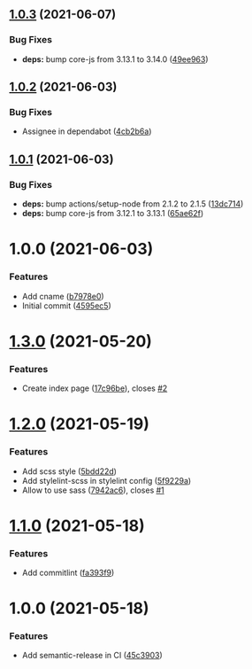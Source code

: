## [1.0.3](https://github.com/SecondaryCloud/website/compare/v1.0.2...v1.0.3) (2021-06-07)


### Bug Fixes

* **deps:** bump core-js from 3.13.1 to 3.14.0 ([49ee963](https://github.com/SecondaryCloud/website/commit/49ee9634df1814475610508a4f67f68f407dc45b))

## [1.0.2](https://github.com/SecondaryCloud/website/compare/v1.0.1...v1.0.2) (2021-06-03)


### Bug Fixes

* Assignee in dependabot ([4cb2b6a](https://github.com/SecondaryCloud/website/commit/4cb2b6a10fefe048b531eab7ec0eb4e858d7e2fb))

## [1.0.1](https://github.com/SecondaryCloud/website/compare/v1.0.0...v1.0.1) (2021-06-03)


### Bug Fixes

* **deps:** bump actions/setup-node from 2.1.2 to 2.1.5 ([13dc714](https://github.com/SecondaryCloud/website/commit/13dc714486bc51abcf0704fd42f71337f69f551e))
* **deps:** bump core-js from 3.12.1 to 3.13.1 ([65ae62f](https://github.com/SecondaryCloud/website/commit/65ae62ffa5ae5a5e4096fc56a4cb81ea8c2a20a7))

# 1.0.0 (2021-06-03)


### Features

* Add cname ([b7978e0](https://github.com/SecondaryCloud/website/commit/b7978e07e99c802acc5825af02b5729106cf0834))
* Initial commit ([4595ec5](https://github.com/SecondaryCloud/website/commit/4595ec5ef80c6aef652baf91315e3587cfba88c6))

# [1.3.0](https://github.com/sabrina-go/blog/compare/v1.2.0...v1.3.0) (2021-05-20)


### Features

* Create index page ([17c96be](https://github.com/sabrina-go/blog/commit/17c96be27b45be45b90c0cb8553b192b71160182)), closes [#2](https://github.com/sabrina-go/blog/issues/2)

# [1.2.0](https://github.com/sabrina-go/blog/compare/v1.1.0...v1.2.0) (2021-05-19)


### Features

* Add scss style ([5bdd22d](https://github.com/sabrina-go/blog/commit/5bdd22d1254c21cd90272347dc905cb2eb2c57e0))
* Add stylelint-scss in stylelint config ([5f9229a](https://github.com/sabrina-go/blog/commit/5f9229a7dc284b5c1f366a4064a3aead451be911))
* Allow to use sass ([7942ac6](https://github.com/sabrina-go/blog/commit/7942ac613399c20e8c2db1427a0522a49ad15ea8)), closes [#1](https://github.com/sabrina-go/blog/issues/1)

# [1.1.0](https://github.com/sabrina-go/blog/compare/v1.0.0...v1.1.0) (2021-05-18)


### Features

* Add commitlint ([fa393f9](https://github.com/sabrina-go/blog/commit/fa393f9d205b5fa8a3cc48a87eeb772098202e5b))

# 1.0.0 (2021-05-18)


### Features

* Add semantic-release in CI ([45c3903](https://github.com/sabrina-go/blog/commit/45c39030290989d34815cc7803ffafe287d5ff6d))
